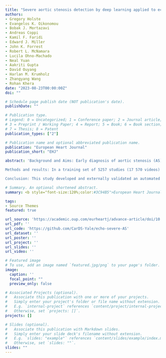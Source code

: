 ```yaml
---
title: "Severe aortic stenosis detection by deep learning applied to echocardiography"
authors:
- Gregory Holste
- Evangelos K. Oikonomou
- Bobak J. Mortazavi
- Andreas Coppi
- Kamil F. Faridi
- Edward J. Miller
- John K. Forrest
- Robert L. McNamara
- Lucila Ohno-Machado
- Neal Yuan
- Aakriti Gupta
- David Ouyang
- Harlan M. Krumholz
- Zhangyang Wang
- Rohan Khera
date: "2023-08-23T00:00:00Z"
doi: ""

# Schedule page publish date (NOT publication's date).
publishDate: ""

# Publication type.
# Legend: 0 = Uncategorized; 1 = Conference paper; 2 = Journal article;
# 3 = Preprint / Working Paper; 4 = Report; 5 = Book; 6 = Book section;
# 7 = Thesis; 8 = Patent
publication_types: ["2"]

# Publication name and optional abbreviated publication name.
publication: "European Heart Journal"
publication_short: "EHJ"

abstract: 'Background and Aims: Early diagnosis of aortic stenosis (AS) is critical to prevent morbidity and mortality but requires skilled examination with Doppler imaging. This study reports the development and validation of a novel deep learning model that relies on two-dimensional (2D) parasternal long axis videos from transthoracic echocardiography without Doppler imaging to identify severe AS, suitable for point-of-care ultrasonography.

Methods and results: In a training set of 5257 studies (17 570 videos) from 2016 to 2020 [Yale-New Haven Hospital (YNHH), Connecticut], an ensemble of three-dimensional convolutional neural networks was developed to detect severe AS, leveraging self-supervised contrastive pretraining for label-efficient model development. This deep learning model was validated in a temporally distinct set of 2040 consecutive studies from 2021 from YNHH as well as two geographically distinct cohorts of 4226 and 3072 studies, from California and other hospitals in New England, respectively. The deep learning model achieved an area under the receiver operating characteristic curve (AUROC) of 0.978 (95% CI: 0.966, 0.988) for detecting severe AS in the temporally distinct test set, maintaining its diagnostic performance in geographically distinct cohorts [0.952 AUROC (95% CI: 0.941, 0.963) in California and 0.942 AUROC (95% CI: 0.909, 0.966) in New England]. The model was interpretable with saliency maps identifying the aortic valve, mitral annulus, and left atrium as the predictive regions. Among non-severe AS cases, predicted probabilities were associated with worse quantitative metrics of AS suggesting an association with various stages of AS severity.

Conclusion: This study developed and externally validated an automated approach for severe AS detection using single-view 2D echocardiography, with potential utility for point-of-care screening.'

# Summary. An optional shortened abstract.
summary: <b style="font-size:120%;color:#3C94B5">European Heart Journal</b><br> Accurate and generalizable detection of severe aortic stenosis based on single-view echocardiography.

tags:
- Source Themes
featured: true

url_source: 'https://academic.oup.com/eurheartj/advance-article/doi/10.1093/eurheartj/ehad456/7248551'
url_pdf: ''
url_code: 'https://github.com/CarDS-Yale/echo-severe-AS'
url_dataset: ''
url_poster: ''
url_project: ''
url_slides: ''
url_video: ''

# Featured image
# To use, add an image named `featured.jpg/png` to your page's folder.
image:
  caption: ''
  focal_point: ""
  preview_only: false

# Associated Projects (optional).
#   Associate this publication with one or more of your projects.
#   Simply enter your project's folder or file name without extension.
#   E.g. `internal-project` references `content/project/internal-project/index.md`.
#   Otherwise, set `projects: []`.
projects: []

# Slides (optional).
#   Associate this publication with Markdown slides.
#   Simply enter your slide deck's filename without extension.
#   E.g. `slides: "example"` references `content/slides/example/index.md`.
#   Otherwise, set `slides: ""`.
slides: ""
---
```

